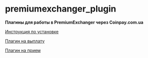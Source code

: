 # premiumexchanger_plugin

<b>Плагины для работы в PremiumExchanger через Coinpay.com.ua</b>

[Инструкция по установке](https://github.com/coinpay-com-ua/premiumexchanger_plugin/blob/main/How_to_install_on_Premium_Exchanger.pdf)

[Плагин на выплату](https://github.com/coinpay-com-ua/premiumexchanger_plugin/blob/main/payout_coinpay_2.2.2.zip)

[Плагин на прием](https://github.com/coinpay-com-ua/premiumexchanger_plugin/blob/main/merchant_coinpay_2.2.4.zip)
